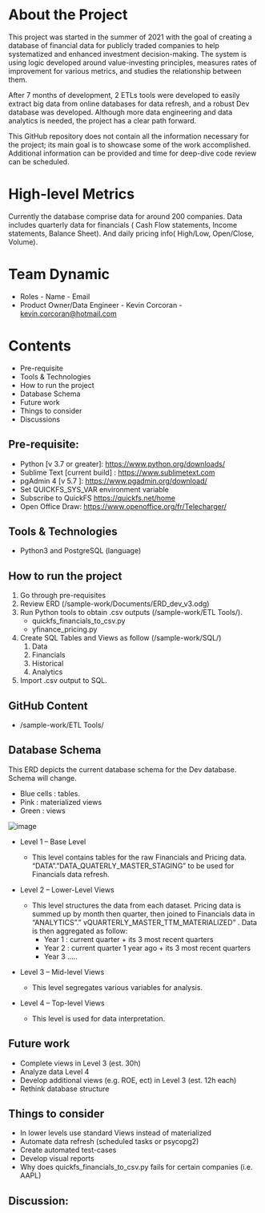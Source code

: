 # About the Project

This project was started in the summer of 2021 with the goal of creating a database of financial data for publicly traded companies to help systematized and enhanced investment decision-making. The system is using logic developed around value-investing principles, measures rates of improvement for various metrics, and studies the relationship between them. 

After 7 months of development, 2 ETLs tools were developed to easily extract big data from online databases for data refresh, and a robust Dev database was developed. Although more data engineering and data analytics is needed, the project has a clear path forward. 

This GitHub repository does not contain all the information necessary for the project; its main goal is to showcase some of the work accomplished. Additional  information can be provided and time for deep-dive code review can be scheduled.

# High-level Metrics

Currently the database comprise data for around 200 companies. Data includes quarterly data for financials ( Cash Flow statements, Income statements, Balance Sheet). And daily pricing info( High/Low, Open/Close, Volume).

# Team Dynamic

- Roles	                          - Name	          - Email
- Product Owner/Data Engineer	  - Kevin Corcoran	  - kevin.corcoran@hotmail.com

# Contents

- Pre-requisite
-	Tools & Technologies
-	How to run the project
-	Database Schema
-	Future work
-	Things to consider
-	Discussions

## Pre-requisite:

-	Python [v 3.7 or greater]: https://www.python.org/downloads/
-	Sublime Text [current build] : https://www.sublimetext.com
-	pgAdmin 4 [v 5.7 ]: https://www.pgadmin.org/download/
-	Set QUICKFS_SYS_VAR environment variable
-	Subscribe to QuickFS https://quickfs.net/home
-	Open Office Draw: https://www.openoffice.org/fr/Telecharger/

## Tools & Technologies

-	Python3 and PostgreSQL (language)

## How to run the project

1.	Go through pre-requisites
2.	Review ERD (/sample-work/Documents/ERD_dev_v3.odg)
3.	Run Python tools to obtain .csv outputs (/sample-work/ETL Tools/).
    -	quickfs_financials_to_csv.py
    -	yfinance_pricing.py
4.	Create SQL Tables and Views as follow (/sample-work/SQL/)
    1. Data
    2. Financials
    3. Historical
    4. Analytics
6.	Import .csv output to SQL.

## GitHub Content

- /sample-work/ETL Tools/

## Database Schema

This ERD depicts the current database schema for the Dev database. Schema will change. 
- Blue cells : tables.
- Pink : materialized views
- Green : views

![image](https://i.postimg.cc/hPNGgY47/ERD-dev-v3.png)

-	Level 1 – Base Level
    - This level contains tables for the raw Financials and Pricing data. “DATA”.”DATA_QUATERLY_MASTER_STAGING” to be used for Financials data refresh. 
  
-	Level 2 – Lower-Level Views
    - This level structures the data from each dataset. Pricing data is summed up by month then quarter, then joined to Financials data in “ANALYTICS”.”        vQUARTERLY_MASTER_TTM_MATERIALIZED” . Data is then aggregated as follow:
      - Year 1 : current quarter + its 3 most recent quarters
      -	Year 2 : current quarter 1 year ago + its 3 most recent quarters
      -	Year 3 …..
    
-	Level 3 – Mid-level Views
    - This level segregates various variables for analysis.

-	Level 4 – Top-level Views
    - This level is used for data interpretation.

## Future work

-	Complete views in Level 3 (est. 30h)
-	Analyze data Level 4
-	Develop additional views (e.g. ROE, ect) in Level 3 (est. 12h each)
-	Rethink database structure

## Things to consider

-	In lower levels use standard Views instead of materialized
-	Automate data refresh (scheduled tasks or psycopg2)
-	Create automated test-cases 
-	Develop visual reports
-	Why does quickfs_financials_to_csv.py fails for certain companies (i.e. AAPL)

## Discussion:
